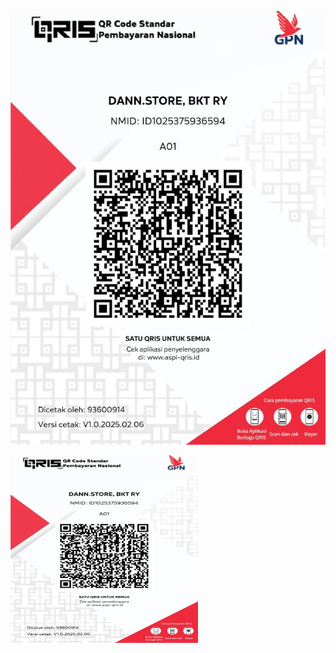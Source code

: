 
![qrl](./gbr/gopaybphy.jpg)

<img src="./gbr/gopaybphy.jpg" alt="Deskripsi Gambar" width="300" height="300">